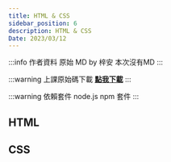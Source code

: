 ```yaml
---
title: HTML & CSS
sidebar_position: 6
description: HTML & CSS
Date: 2023/03/12
---
```


:::info 作者資料
原始 MD by 梓安 本次沒有MD
:::

:::warning 上課原始碼下載
[**點我下載**](./static_03_12/web-demo.zip)
:::

:::warning 依賴套件
node.js npm 套件
:::

## HTML
## CSS
